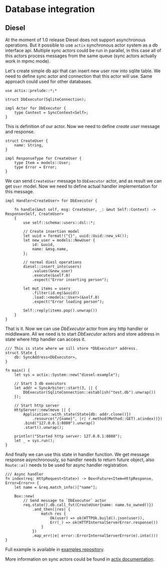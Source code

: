 # Database integration

## Diesel

At the moment of 1.0 release Diesel does not support asynchronous operations.
But it possible to use `actix` synchronous actor system as a db interface api.
Multiple sync actors could be run in parallel, in this case all of this actors
process messages from the same queue (sync actors actually work in mpmc mode).

Let's create simple db api that can insert new user row into sqlite table.
We need to define sync actor and connection that this actor will use. Same approach
could used for other databases.

```rust,ignore
use actix::prelude::*;*

struct DbExecutor(SqliteConnection);

impl Actor for DbExecutor {
    type Context = SyncContext<Self>;
}
```

This is definition of our actor. Now we need to define *create user* message and response.

```rust,ignore
struct CreateUser {
    name: String,
}

impl ResponseType for CreateUser {
    type Item = models::User;
    type Error = Error;
}
```

We can send `CreateUser` message to `DbExecutor` actor, and as result we can get
`User` model. Now we need to define actual handler implementation for this message.

```rust,ignore
impl Handler<CreateUser> for DbExecutor {

    fn handle(&mut self, msg: CreateUser, _: &mut Self::Context) -> Response<Self, CreateUser>
    {
        use self::schema::users::dsl::*;

        // Create insertion model
        let uuid = format!("{}", uuid::Uuid::new_v4());
        let new_user = models::NewUser {
            id: &uuid,
            name: &msg.name,
        };

        // normal diesl operations
        diesel::insert_into(users)
            .values(&new_user)
            .execute(&self.0)
            .expect("Error inserting person");

        let mut items = users
            .filter(id.eq(&uuid))
            .load::<models::User>(&self.0)
            .expect("Error loading person");

        Self::reply(items.pop().unwrap())
    }
}
```

That is it. Now we can use *DbExecutor* actor from any http handler or middleware.
All we need is to start *DbExecutor* actors and store address in state where http handler 
can access it.

```rust,ignore
/// This is state where we sill store *DbExecutor* address.
struct State {
    db: SyncAddress<DbExecutor>,
}

fn main() {
    let sys = actix::System::new("diesel-example");

    // Start 3 db executors
    let addr = SyncArbiter::start(3, || {
        DbExecutor(SqliteConnection::establish("test.db").unwrap())
    });

    // Start http server
    HttpServer::new(move || {
        Application::with_state(State{db: addr.clone()})
            .resource("/{name}", |r| r.method(Method::GET).a(index))})
        .bind("127.0.0.1:8080").unwrap()
        .start().unwrap();

    println!("Started http server: 127.0.0.1:8080");
    let _ = sys.run();
}
```

And finally we can use this state in handler function. We get message response
asynchronously, so handler needs to return future object, also `Route::a()` needs to be 
used for async handler registration.


```rust,ignore
/// Async handler
fn index(req: HttpRequest<State>) -> Box<Future<Item=HttpResponse, Error=Error>> {
    let name = &req.match_info()["name"];

    Box::new(
        // Send message to `DbExecutor` actor
        req.state().db.call_fut(CreateUser{name: name.to_owned()})
            .and_then(|res| {
                match res {
                    Ok(user) => ok(HTTPOk.build().json(user)),
                    Err(_) => ok(HTTPInternalServerError.response())
                }
            })
            .map_err(|e| error::ErrorInternalServerError(e).into()))
}
```

Full example is available in 
[examples repository](https://github.com/actix/actix-web/tree/master/examples/diesel/).

More information on sync actors could be found in 
[actix documentation](https://docs.rs/actix/0.3.3/actix/sync/index.html).
